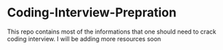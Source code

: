 # Coding-Interview-Prepration
This repo contains most of the informations that one should need to crack  coding interview.
I will be adding more resources soon
